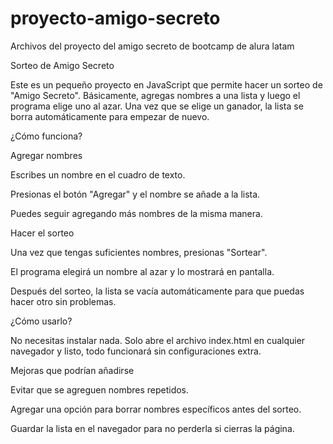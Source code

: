 # proyecto-amigo-secreto
Archivos del proyecto del amigo secreto de bootcamp de alura latam


Sorteo de Amigo Secreto

Este es un pequeño proyecto en JavaScript que permite hacer un sorteo de "Amigo Secreto". Básicamente, agregas nombres a una lista y luego el programa elige uno al azar. Una vez que se elige un ganador, la lista se borra automáticamente para empezar de nuevo.

¿Cómo funciona?

Agregar nombres

Escribes un nombre en el cuadro de texto.

Presionas el botón "Agregar" y el nombre se añade a la lista.

Puedes seguir agregando más nombres de la misma manera.

Hacer el sorteo

Una vez que tengas suficientes nombres, presionas "Sortear".

El programa elegirá un nombre al azar y lo mostrará en pantalla.

Después del sorteo, la lista se vacía automáticamente para que puedas hacer otro sin problemas.

¿Cómo usarlo?

No necesitas instalar nada. Solo abre el archivo index.html en cualquier navegador y listo, todo funcionará sin configuraciones extra.

Mejoras que podrían añadirse

Evitar que se agreguen nombres repetidos.

Agregar una opción para borrar nombres específicos antes del sorteo.

Guardar la lista en el navegador para no perderla si cierras la página.
